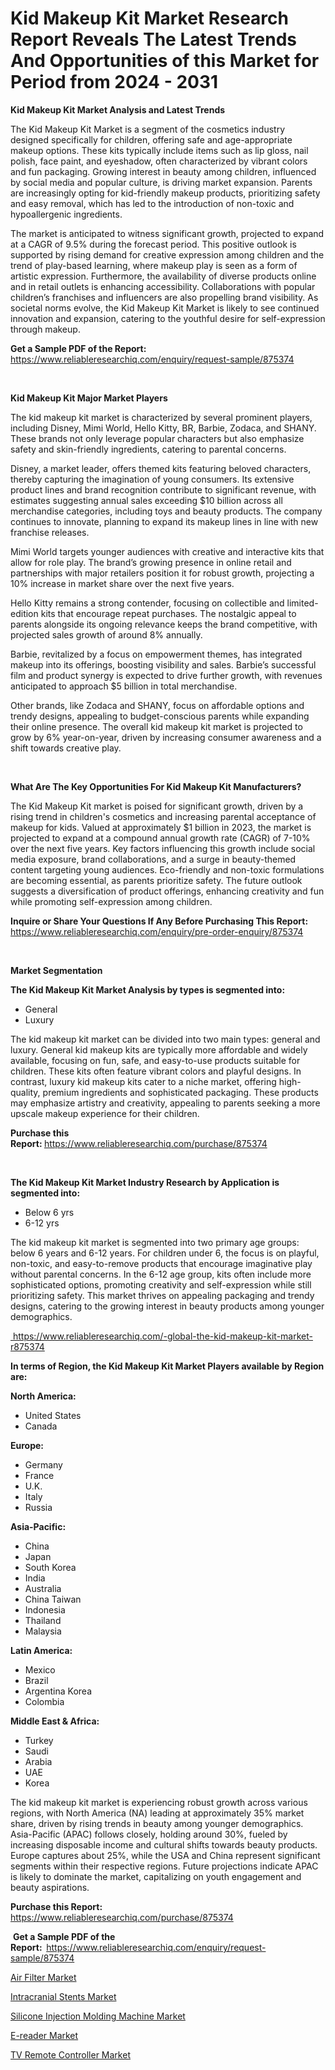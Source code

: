 <p><h1>Kid Makeup Kit Market Research Report Reveals The Latest Trends And Opportunities of this Market for Period from 2024 - 2031</h1></p><p><strong>Kid Makeup Kit Market Analysis and Latest Trends</strong></p>
<p><p>The Kid Makeup Kit Market is a segment of the cosmetics industry designed specifically for children, offering safe and age-appropriate makeup options. These kits typically include items such as lip gloss, nail polish, face paint, and eyeshadow, often characterized by vibrant colors and fun packaging. Growing interest in beauty among children, influenced by social media and popular culture, is driving market expansion. Parents are increasingly opting for kid-friendly makeup products, prioritizing safety and easy removal, which has led to the introduction of non-toxic and hypoallergenic ingredients.</p><p>The market is anticipated to witness significant growth, projected to expand at a CAGR of 9.5% during the forecast period. This positive outlook is supported by rising demand for creative expression among children and the trend of play-based learning, where makeup play is seen as a form of artistic expression. Furthermore, the availability of diverse products online and in retail outlets is enhancing accessibility. Collaborations with popular children’s franchises and influencers are also propelling brand visibility. As societal norms evolve, the Kid Makeup Kit Market is likely to see continued innovation and expansion, catering to the youthful desire for self-expression through makeup.</p></p>
<p><strong>Get a Sample PDF of the Report:&nbsp;</strong> <a href="https://www.reliableresearchiq.com/enquiry/request-sample/875374">https://www.reliableresearchiq.com/enquiry/request-sample/875374</a></p>
<p>&nbsp;</p>
<p><strong>Kid Makeup Kit Major Market Players</strong></p>
<p><p>The kid makeup kit market is characterized by several prominent players, including Disney, Mimi World, Hello Kitty, BR, Barbie, Zodaca, and SHANY. These brands not only leverage popular characters but also emphasize safety and skin-friendly ingredients, catering to parental concerns.</p><p>Disney, a market leader, offers themed kits featuring beloved characters, thereby capturing the imagination of young consumers. Its extensive product lines and brand recognition contribute to significant revenue, with estimates suggesting annual sales exceeding $10 billion across all merchandise categories, including toys and beauty products. The company continues to innovate, planning to expand its makeup lines in line with new franchise releases.</p><p>Mimi World targets younger audiences with creative and interactive kits that allow for role play. The brand’s growing presence in online retail and partnerships with major retailers position it for robust growth, projecting a 10% increase in market share over the next five years.</p><p>Hello Kitty remains a strong contender, focusing on collectible and limited-edition kits that encourage repeat purchases. The nostalgic appeal to parents alongside its ongoing relevance keeps the brand competitive, with projected sales growth of around 8% annually.</p><p>Barbie, revitalized by a focus on empowerment themes, has integrated makeup into its offerings, boosting visibility and sales. Barbie’s successful film and product synergy is expected to drive further growth, with revenues anticipated to approach $5 billion in total merchandise.</p><p>Other brands, like Zodaca and SHANY, focus on affordable options and trendy designs, appealing to budget-conscious parents while expanding their online presence. The overall kid makeup kit market is projected to grow by 6% year-on-year, driven by increasing consumer awareness and a shift towards creative play.</p></p>
<p>&nbsp;</p>
<p><strong>What Are The Key Opportunities For Kid Makeup Kit Manufacturers?</strong></p>
<p><p>The Kid Makeup Kit market is poised for significant growth, driven by a rising trend in children's cosmetics and increasing parental acceptance of makeup for kids. Valued at approximately $1 billion in 2023, the market is projected to expand at a compound annual growth rate (CAGR) of 7-10% over the next five years. Key factors influencing this growth include social media exposure, brand collaborations, and a surge in beauty-themed content targeting young audiences. Eco-friendly and non-toxic formulations are becoming essential, as parents prioritize safety. The future outlook suggests a diversification of product offerings, enhancing creativity and fun while promoting self-expression among children.</p></p>
<p><strong>Inquire or Share Your Questions If Any Before Purchasing This Report:</strong> <a href="https://www.reliableresearchiq.com/enquiry/pre-order-enquiry/875374">https://www.reliableresearchiq.com/enquiry/pre-order-enquiry/875374</a></p>
<p>&nbsp;</p>
<p><strong>Market Segmentation</strong></p>
<p><strong>The Kid Makeup Kit Market Analysis by types is segmented into:</strong></p>
<p><ul><li>General</li><li>Luxury</li></ul></p>
<p><p>The kid makeup kit market can be divided into two main types: general and luxury. General kid makeup kits are typically more affordable and widely available, focusing on fun, safe, and easy-to-use products suitable for children. These kits often feature vibrant colors and playful designs. In contrast, luxury kid makeup kits cater to a niche market, offering high-quality, premium ingredients and sophisticated packaging. These products may emphasize artistry and creativity, appealing to parents seeking a more upscale makeup experience for their children.</p></p>
<p><strong>Purchase this Report:&nbsp;</strong><a href="https://www.reliableresearchiq.com/purchase/875374">https://www.reliableresearchiq.com/purchase/875374</a></p>
<p>&nbsp;</p>
<p><strong>The Kid Makeup Kit Market Industry Research by Application is segmented into:</strong></p>
<p><ul><li>Below 6 yrs</li><li>6-12 yrs</li></ul></p>
<p><p>The kid makeup kit market is segmented into two primary age groups: below 6 years and 6-12 years. For children under 6, the focus is on playful, non-toxic, and easy-to-remove products that encourage imaginative play without parental concerns. In the 6-12 age group, kits often include more sophisticated options, promoting creativity and self-expression while still prioritizing safety. This market thrives on appealing packaging and trendy designs, catering to the growing interest in beauty products among younger demographics.</p></p>
<p><a href="https://www.reliableresearchiq.com/-global-the-kid-makeup-kit-market-r875374">&nbsp;https://www.reliableresearchiq.com/-global-the-kid-makeup-kit-market-r875374</a></p>
<p><strong>In terms of Region, the Kid Makeup Kit Market Players available by Region are:</strong></p>
<p>
    <p> <strong> North America: </strong>
        <ul>
            <li>United States</li>
            <li>Canada</li>
        </ul>
        </p> 
    <p> <strong> Europe: </strong>
        <ul>
            <li>Germany</li>
            <li>France</li>
            <li>U.K.</li>
            <li>Italy</li>
            <li>Russia</li>
        </ul>
        </p> 
    <p> <strong> Asia-Pacific: </strong>
        <ul>
            <li>China</li>
            <li>Japan</li>
            <li>South Korea</li>
            <li>India</li>
            <li>Australia</li>
            <li>China Taiwan</li>
            <li>Indonesia</li>
            <li>Thailand</li>
            <li>Malaysia</li>
        </ul>
        </p> 
    <p> <strong> Latin America: </strong>
        <ul>
            <li>Mexico</li>
            <li>Brazil</li>
            <li>Argentina Korea</li>
            <li>Colombia</li>
        </ul>
        </p> 
    <p> <strong> Middle East & Africa: </strong>
        <ul>
            <li>Turkey</li>
            <li>Saudi</li>
            <li>Arabia</li>
            <li>UAE</li>
            <li>Korea</li>
        </ul>
    </p>
    </p>
<p><p>The kid makeup kit market is experiencing robust growth across various regions, with North America (NA) leading at approximately 35% market share, driven by rising trends in beauty among younger demographics. Asia-Pacific (APAC) follows closely, holding around 30%, fueled by increasing disposable income and cultural shifts towards beauty products. Europe captures about 25%, while the USA and China represent significant segments within their respective regions. Future projections indicate APAC is likely to dominate the market, capitalizing on youth engagement and beauty aspirations.</p></p>
<p><strong>Purchase this Report: </strong><a href="https://www.reliableresearchiq.com/purchase/875374">https://www.reliableresearchiq.com/purchase/875374</a></p>
<p>&nbsp;<strong>Get a Sample PDF of the Report:&nbsp;&nbsp;</strong><a href="https://www.reliableresearchiq.com/enquiry/request-sample/875374">https://www.reliableresearchiq.com/enquiry/request-sample/875374</a></p>
<p><strong></strong></p>
<p><p><a href="https://www.linkedin.com/pulse/air-filter-market-global-trends-forecast-2024-2031-startagem-aqq9c?trackingId=00nQKvviR1%2BKAysUX%2FOFnw%3D%3D">Air Filter Market</a></p><p><a href="https://www.linkedin.com/pulse/intracranial-stents-industry-sector-market-dynamics-future-ldmoe?trackingId=MPv3XiblQpaQcuYAAy4z3w%3D%3D">Intracranial Stents Market</a></p><p><a href="https://www.linkedin.com/pulse/silicone-injection-molding-machine-market-research-report-exploring-tp4rc?trackingId=FUGpn8hLSoWktp8onaFX9Q%3D%3D">Silicone Injection Molding Machine Market</a></p><p><a href="https://www.linkedin.com/pulse/e-reader-market-strategic-insights-product-evolution-segmentation-ivjwe?trackingId=febAWXVRRDq0hV1dBsm%2FrA%3D%3D">E-reader Market</a></p><p><a href="https://www.linkedin.com/pulse/tv-remote-controller-market-segmentation-geographical-regions-dch7e?trackingId=DuRjG21YRQaGkQekZaoNQw%3D%3D">TV Remote Controller Market</a></p></p>